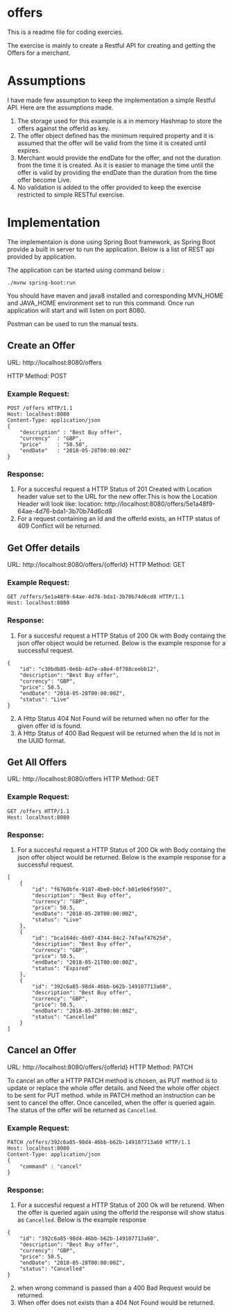 # offers

This is a readme file for coding exercies. 

The exercise is mainly to create a Restful API for creating and getting the Offers for a merchant.

# Assumptions

I have made few assumption to keep the implementation a simple Restful API. Here are the assumptions made.

1. The storage used for this example is a in memory Hashmap to store the offers against the offerId as key.
2. The offer object defined has the minimum required property and it is assumed that the offer will be valid from the time it is created until expires.
3. Merchant would provide the endDate for the offer, and not the duration from the time it is created. As it is easier to manage the time until the offer is valid by providing the endDate than the duration from the time offer become Live.
4. No validation is added to the offer provided to keep the exercise restricted to simple RESTful exercise.

# Implementation

The implementaion is done using Spring Boot framework, as Spring Boot provide a built in server to run the application. Below is a list of REST api provided by application.

The application can be started using command below : 
```
./mvnw spring-boot:run
```
You should have maven and java8 installed and corresponding MVN_HOME and JAVA_HOME environment set to run this command. Once run application will start and will listen on port 8080. 

Postman can be used to run the manual tests.


## Create an Offer
URL: http://localhost:8080/offers

HTTP Method: POST

### Example Request:
```
POST /offers HTTP/1.1
Host: localhost:8080
Content-Type: application/json
{
	"description" : "Best Buy offer",
	"currency"	: "GBP",
	"price"		: "50.50",
	"endDate"	: "2018-05-28T00:00:00Z"
}
```
### Response:

1. For a succesful request a HTTP Status of 201 Created with Location header value set to the URL for the new offer.This is how the Location Header will look like:
location: http://localhost:8080/offers/5e1a48f9-64ae-4d76-bda1-3b70b74d6cd8
2. For a request containing an Id and the offerId exists, an HTTP status of 409 Conflict will be returned.

## Get Offer details
URL: http://localhost:8080/offers/{offerId}
HTTP Method: GET

### Example Request:
```
GET /offers/5e1a48f9-64ae-4d76-bda1-3b70b74d6cd8 HTTP/1.1
Host: localhost:8080
```
### Response:

1. For a succesful request a HTTP Status of 200 Ok with Body containg the json offer object would be returned. Below is the example response for a successful request.
```
{
    "id": "c30bdb85-0e6b-4d7e-a8e4-0f788ceebb12",
    "description": "Best Buy offer",
    "currency": "GBP",
    "price": 50.5,
    "endDate": "2018-05-28T00:00:00Z",
    "status": "Live"
}
```
2. A Http Status 404 Not Found will be returned when no offer for the given offer id is found.
3. A Http Status of 400 Bad Request will be returned when the Id is not in the UUID format.

## Get All Offers
URL: http://localhost:8080/offers
HTTP Method: GET

### Example Request:
```
GET /offers HTTP/1.1
Host: localhost:8080
```
### Response:

1. For a succesful request a HTTP Status of 200 Ok with Body containg the json offer object would be returned. Below is the example response for a successful request.
```
[
    {
        "id": "f6760bfe-9187-4be0-b0cf-b01e9b6f9507",
        "description": "Best Buy offer",
        "currency": "GBP",
        "price": 50.5,
        "endDate": "2018-05-28T00:00:00Z",
        "status": "Live"
    },
    {
        "id": "bca164dc-6b07-4344-84c2-74faaf47625d",
        "description": "Best Buy offer",
        "currency": "GBP",
        "price": 50.5,
        "endDate": "2018-05-21T00:00:00Z",
        "status": "Expired"
    },
    {
        "id": "392c6a85-98d4-46bb-b62b-149107713a60",
        "description": "Best Buy offer",
        "currency": "GBP",
        "price": 50.5,
        "endDate": "2018-05-28T00:00:00Z",
        "status": "Cancelled"
    }
]
```

## Cancel an Offer
URL: http://localhost:8080/offers/{offerId}
HTTP Method: PATCH

To cancel an offer a HTTP PATCH method is chosen, as PUT method is to update or replace the whole offer details. and Need the whole offer object to be sent for PUT method. while in PATCH method an instruction can be sent to cancel the offer. Once cancelled, when the offer is queried again. The status of the offer will be returned as `Cancelled`.

### Example Request:
```
PATCH /offers/392c6a85-98d4-46bb-b62b-149107713a60 HTTP/1.1
Host: localhost:8080
Content-Type: application/json
{
	"command" : "cancel"
}
```

### Response:

1. For a succesful request a HTTP Status of 200 Ok will be returend. When the offer is queried again using the offerId the response will show status as `Cancelled`. Below is the example response

```
{
    "id": "392c6a85-98d4-46bb-b62b-149107713a60",
    "description": "Best Buy offer",
    "currency": "GBP",
    "price": 50.5,
    "endDate": "2018-05-28T00:00:00Z",
    "status": "Cancelled"
}
```

2. when wrong command is passed than a 400 Bad Request would be returned.
3. When offer does not exists than a 404 Not Found would be returned.

